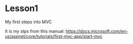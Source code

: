 # Lesson1
My first steps into MVC

It is my stps from this manual:
https://docs.microsoft.com/en-us/aspnet/core/tutorials/first-mvc-app/start-mvc
